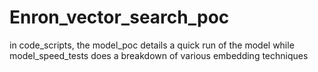# Enron_vector_search_poc

in code_scripts, the model_poc details a quick run of the model while model_speed_tests does a breakdown of various embedding techniques
